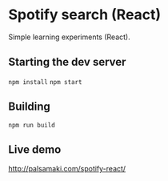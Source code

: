 # Spotify search (React)

Simple learning experiments (React).

## Starting the dev server

`npm install`
`npm start`

## Building

`npm run build`

## Live demo

http://palsamaki.com/spotify-react/